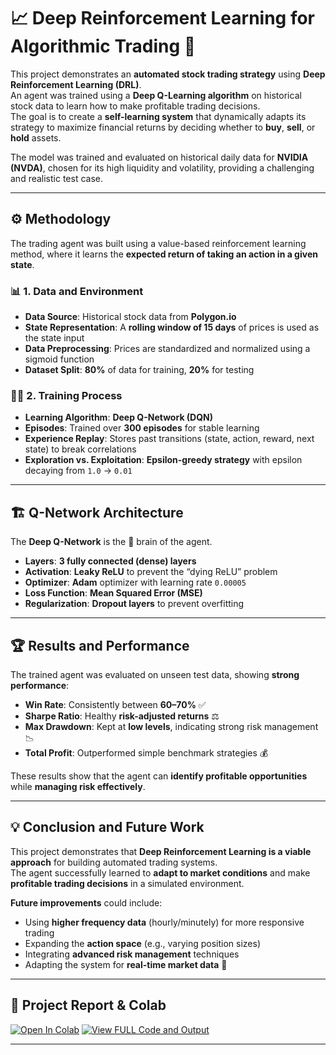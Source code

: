 # 📈 Deep Reinforcement Learning for Algorithmic Trading 🤖

This project demonstrates an **automated stock trading strategy** using **Deep Reinforcement Learning (DRL)**.  
An agent was trained using a **Deep Q-Learning algorithm** on historical stock data to learn how to make profitable trading decisions.  
The goal is to create a **self-learning system** that dynamically adapts its strategy to maximize financial returns by deciding whether to **buy**, **sell**, or **hold** assets.

The model was trained and evaluated on historical daily data for **NVIDIA (NVDA)**, chosen for its high liquidity and volatility, providing a challenging and realistic test case.

---

## ⚙️ Methodology

The trading agent was built using a value-based reinforcement learning method, where it learns the **expected return of taking an action in a given state**.

### 📊 1. Data and Environment
* **Data Source**: Historical stock data from **Polygon.io**  
* **State Representation**: A **rolling window of 15 days** of prices is used as the state input  
* **Data Preprocessing**: Prices are standardized and normalized using a sigmoid function  
* **Dataset Split**: **80%** of data for training, **20%** for testing  

### 🏋️‍♂️ 2. Training Process
* **Learning Algorithm**: **Deep Q-Network (DQN)**  
* **Episodes**: Trained over **300 episodes** for stable learning  
* **Experience Replay**: Stores past transitions (state, action, reward, next state) to break correlations  
* **Exploration vs. Exploitation**: **Epsilon-greedy strategy** with epsilon decaying from `1.0` → `0.01`  

---

## 🏗️ Q-Network Architecture

The **Deep Q-Network** is the 🧠 brain of the agent.  

* **Layers**: **3 fully connected (dense) layers**  
* **Activation**: **Leaky ReLU** to prevent the “dying ReLU” problem  
* **Optimizer**: **Adam** optimizer with learning rate `0.00005`  
* **Loss Function**: **Mean Squared Error (MSE)**  
* **Regularization**: **Dropout layers** to prevent overfitting  

---

## 🏆 Results and Performance

The trained agent was evaluated on unseen test data, showing **strong performance**:  

* **Win Rate**: Consistently between **60–70%** ✅  
* **Sharpe Ratio**: Healthy **risk-adjusted returns** ⚖️  
* **Max Drawdown**: Kept at **low levels**, indicating strong risk management 📉  
* **Total Profit**: Outperformed simple benchmark strategies 💰  

These results show that the agent can **identify profitable opportunities** while **managing risk effectively**.

---

## 💡 Conclusion and Future Work

This project demonstrates that **Deep Reinforcement Learning is a viable approach** for building automated trading systems.  
The agent successfully learned to **adapt to market conditions** and make **profitable trading decisions** in a simulated environment.

**Future improvements** could include:  
* Using **higher frequency data** (hourly/minutely) for more responsive trading  
* Expanding the **action space** (e.g., varying position sizes)  
* Integrating **advanced risk management** techniques  
* Adapting the system for **real-time market data** 🚀  

---
## 📄 Project Report & Colab
[![Open In Colab](https://colab.research.google.com/assets/colab-badge.svg)](https://colab.research.google.com/drive/1XgHF7jBear0og38RSdF2Ll_S0yp2LqhM?usp=sharing)
[![View FULL Code and Output](https://img.shields.io/badge/View%20Report-PDF-blue)](https://github.com/Jedin16Styris/Reinforcement-Learning/blob/main/Reinforcement%20Learning%20in%20Trading%20CnO.pdf)
 

---
